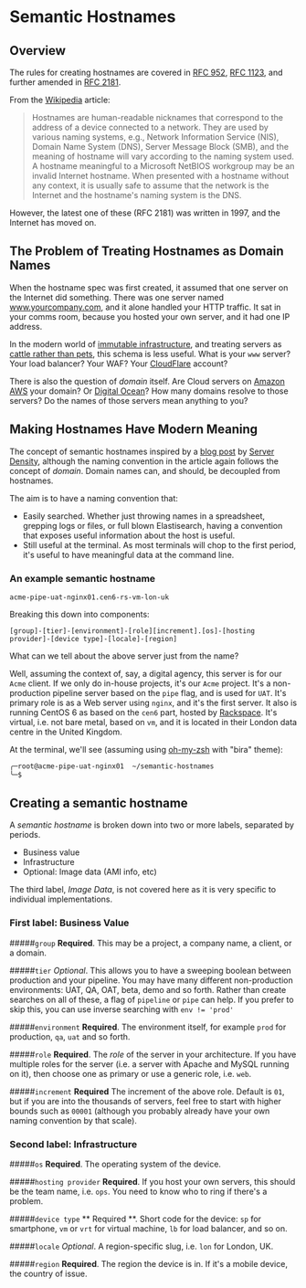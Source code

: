 # Semantic Hostnames

## Overview

The rules for creating hostnames are covered in [RFC 952][rfc952], [RFC 1123][rfc1123], and further amended in [RFC 2181][rfc2181].

From the [Wikipedia][wikipedia] article:

> Hostnames are human-readable nicknames that correspond to the address of a device connected to a network. They are used by various naming systems, e.g., Network Information Service (NIS), Domain Name System (DNS), Server Message Block (SMB), and the meaning of hostname will vary according to the naming system used. A hostname meaningful to a Microsoft NetBIOS workgroup may be an invalid Internet hostname. When presented with a hostname without any context, it is usually safe to assume that the network is the Internet and the hostname's naming system is the DNS.
 
However, the latest one of these (RFC 2181) was written in 1997, and the Internet has moved on.

## The Problem of Treating Hostnames as Domain Names

When the hostname spec was first created, it assumed that one server on the Internet did something. There was one server named www.yourcompany.com, and it alone handled your HTTP traffic. It sat in your comms room, because you hosted your own server, and it had one IP address.

In the modern world of [immutable infrastructure][immutable_infrastructure], and treating servers as [cattle rather than pets][cattle_pets], this schema is less useful. What is your `www` server? Your load balancer? Your WAF? Your [CloudFlare][cloudflare] account?

There is also the question of _domain_ itself. Are Cloud servers on [Amazon AWS][aws] your domain? Or [Digital Ocean][digital_ocean]? How many domains resolve to those servers? Do the names of those servers mean anything to you?

## Making Hostnames Have Modern Meaning 

The concept of semantic hostnames inspired by a [blog post][sd_blog] by [Server Density][server_density], although the naming convention in the article again follows the concept of _domain_. Domain names can, and should, be decoupled from hostnames.

The aim is to have a naming convention that:

- Easily searched. Whether just throwing names in a spreadsheet, grepping logs or files, or full blown Elastisearch, having a convention that exposes useful information about the host is useful.
- Still useful at the terminal. As most terminals will chop to the first period, it's useful to have meaningful data at the command line.

### An example semantic hostname

`acme-pipe-uat-nginx01.cen6-rs-vm-lon-uk`

Breaking this down into components:

`[group]-[tier]-[environment]-[role][increment].[os]-[hosting provider]-[device type]-[locale]-[region]`

What can we tell about the above server just from the name?

Well, assuming the context of, say, a digital agency, this server is for our `Acme` client. If we only do in-house projects, it's our `Acme` project. It's a non-production pipeline server based on the `pipe` flag, and is used for `UAT`. It's primary role is as a Web server using `nginx`, and it's the first server. It also is running CentOS 6 as based on the `cen6` part, hosted by [Rackspace][rackspace]. It's virtual, i.e. not bare metal, based on `vm`, and it is located in their London data centre in the United Kingdom.

At the terminal, we'll see (assuming using [oh-my-zsh][ohmyzsh] with "bira" theme):

```bash
╭─root@acme-pipe-uat-nginx01  ~/semantic-hostnames
╰─$
```

## Creating a semantic hostname

A _semantic hostname_ is broken down into two or more labels, separated by periods.

- Business value
- Infrastructure
- Optional: Image data (AMI info, etc)

The third label, _Image Data_, is not covered here as it is very specific to individual implementations.

### First label: Business Value

#####`group`
**Required**. This may be a project, a company name, a client, or a domain. 

#####`tier`
_Optional_. This allows you to have a sweeping boolean between production and your pipeline. You may have many different non-production environments: UAT, QA, OAT, beta, demo and so forth. Rather than create searches on all of these, a flag of `pipeline` or `pipe` can help. If you prefer to skip this, you can use inverse searching with `env != 'prod'` 

#####`environment`
**Required**. The environment itself, for example `prod` for production, `qa`, `uat` and so forth.

#####`role`
**Required**. The _role_ of the server in your architecture. If you have multiple roles for the server (i.e. a server with Apache and MySQL running on it), then choose one as primary or use a generic role, i.e. `web`.

#####`increment`
**Required** The increment of the above role. Default is `01`, but if you are into the thousands of servers, feel free to start with higher bounds such as `00001` (although you probably already have your own naming convention by that scale).


### Second label: Infrastructure

#####`os`
**Required**. The operating system of the device.

#####`hosting provider`
**Required**. If you host your own servers, this should be the team name, i.e. `ops`. You need to know who to ring if there's a problem.

#####`device type`
** Required **. Short code for the device: `sp` for smartphone, `vm` or `vrt` for virtual machine, `lb` for load balancer, and so on.


#####`locale`
_Optional_.  A region-specific slug, i.e. `lon` for London, UK.

#####`region`
**Required**. The region the device is in. If it's a mobile device, the country of issue. 


[wikipedia]: https://en.wikipedia.org/wiki/Hostname "Link to hostnames article on Wikipedia"
[rfc952]: https://www.ietf.org/rfc/rfc952.txt "IETF RFC 952" 
[rfc1123]: https://www.ietf.org/rfc/rfc1123.txt "IETF RFC 1123"
[rfc2181]: https://www.ietf.org/rfc/rfc2181.txt "IETF RFC 2181"
[immutable_infrastructure]: https://blog.codeship.com/immutable-infrastructure/ "Blog post by Codeship on the concept of Immutable Infrastructure"
[cattle_pets]: http://www.lauradhamilton.com/servers-pets-versus-cattle 'Excellent summary of the "Pets vs Cattle" concept'
[cloudflare]: https://www.cloudflare.com/ "CloudFlare home page"
[sd_blog]: https://blog.serverdensity.com/picking-server-hostnames/ "Server Density blog on hostnames"
[server_density]: https://www.serverdensity.com/ "Server Density home page"
[ohmyzsh]: http://ohmyz.sh/ "Oh my ZSH home page"
[rackspace]: http://www.rackspace.com/ "Rackspace home page"
[aws]: https://aws.amazon.com/ "Amazon AWS homepage"
[digital_ocean]: https://www.digitalocean.com "Digital Ocean homepage"
